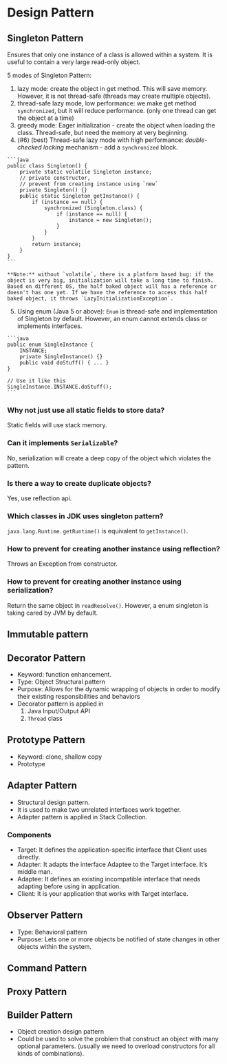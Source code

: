 # Design Pattern

## Singleton Pattern
Ensures that only one instance of a class is allowed within a system. It is useful to contain a very large read-only object.

5 modes of Singleton Pattern:
  1. lazy mode: create the object in get method. This will save memory. However, it is not thread-safe (threads may create multiple objects).
  2. thread-safe lazy mode, low performance: we make get method `synchronized`, but it will reduce performance. (only one thread can get the object at a time)
  3. greedy mode: Eager initialization - create the object when loading the class. Thread-safe, but need the memory at very beginning.
  4. (#6) (best) Thread-safe lazy mode with high performance: *double-checked locking* mechanism - add a `synchronized` block.

    ```java
    public class Singleton() {
        private static volatile Singleton instance;
        // private constructor,
        // prevent from creating instance using `new`
        private Singleton() {}
        public static Singleton getInstance() {
            if (instance == null) {
                synchronized (Singleton.class) {
                    if (instance == null) {
                        instance = new Singleton();
                    }
                }
            }
            return instance;
        }
    }
    ```

    **Note:** without `volatile`, there is a platform based bug: if the object is very big, initialization will take a long time to finish. Based on different OS, the half baked object will has a reference or doesn't has one yet. If we have the reference to access this half baked object, it throws `LazyInitializationException`.

  5. Using enum (Java 5 or above): `Enum` is thread-safe and implementation of Singleton by default. However, an enum cannot extends class or implements interfaces.

    ```java
    public enum SingleInstance {
        INSTANCE;
        private SingleInstance() {}
        public void doStuff() { ... }
    }

    // Use it like this
    SingleInstance.INSTANCE.doStuff();
    ```

### Why not just use all static fields to store data?
Static fields will use stack memory.

### Can it implements `Serializable`?
No, serialization will create a deep copy of the object which violates the pattern.

### Is there a way to create duplicate objects?
Yes, use reflection api.

### Which classes in JDK uses singleton pattern?
`java.lang.Runtime`. `getRuntime()` is equivalent to `getInstance()`.

### How to prevent for creating another instance using reflection?
Throws an Exception from constructor.

### How to prevent for creating another instance using serialization?
Return the same object in `readResolve()`. However, a enum singleton is taking cared by JVM by default.

## Immutable pattern


## Decorator Pattern
* Keyword: function enhancement.
* Type: Object Structural pattern
* Purpose: Allows for the dynamic wrapping of objects in order to modify their existing responsibilities and behaviors
* Decorator pattern is applied in 
  1. Java Input/Output API
  2. `Thread` class


## Prototype Pattern
* Keyword: clone, shallow copy
* Prototype 


## Adapter Pattern
* Structural design pattern.
* It is used to make two unrelated interfaces work together.
* Adapter pattern is applied in Stack Collection.

### Components
* Target: It defines the application-specific interface that Client uses directly.
* Adapter: It adapts the interface Adaptee to the Target interface. It’s middle man.
* Adaptee: It defines an existing incompatible interface that needs adapting before using in application.
* Client: It is your application that works with Target interface.


## Observer Pattern
* Type: Behavioral pattern
* Purpose: Lets one or more objects be notified of state changes in other objects within the system.


## Command Pattern


## Proxy Pattern


## Builder Pattern
* Object creation design pattern
* Could be used to solve the problem that construct an object with many optional parameters. (usually we need to overload constructors for all kinds of combinations).
